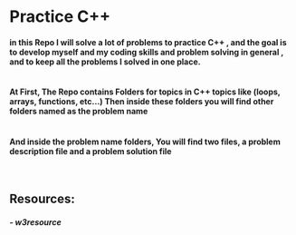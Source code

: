 # Practice C++
#### in this Repo I will solve a lot of problems to practice C++ , and the goal is to develop myself and my coding skills and problem solving in general , and to keep all the problems I solved in one place.<br><br>
#### At First, The Repo contains Folders for topics in C++ topics like (loops, arrays, functions, etc...) Then inside these folders you will find other folders named as the problem name<br><br>
#### And inside the problem name folders, You will find two files, a problem description file and a problem solution file<br><br><br>
## Resources:<br>
##### - w3resource
